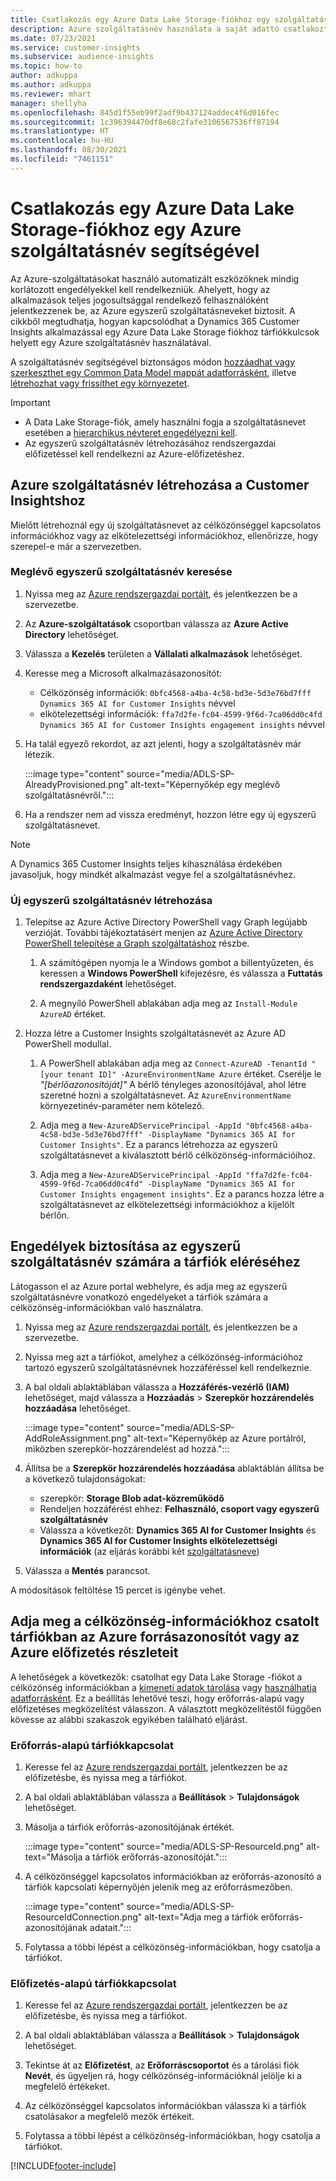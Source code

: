 ```yaml
---
title: Csatlakozás egy Azure Data Lake Storage-fiókhoz egy szolgáltatásnév segítségével
description: Azure szolgáltatásnév használata a saját adattó csatlakoztatására.
ms.date: 07/23/2021
ms.service: customer-insights
ms.subservice: audience-insights
ms.topic: how-to
author: adkuppa
ms.author: adkuppa
ms.reviewer: mhart
manager: shellyha
ms.openlocfilehash: 845d1f55eb99f2adf9b437124addec4f6d016fec
ms.sourcegitcommit: 1c396394470df8e68c2fafe3106567536ff87194
ms.translationtype: HT
ms.contentlocale: hu-HU
ms.lasthandoff: 08/30/2021
ms.locfileid: "7461151"
---
```

# <a name="connect-to-an-azure-data-lake-storage-account-by-using-an-azure-service-principal"></a>Csatlakozás egy Azure Data Lake Storage-fiókhoz egy Azure szolgáltatásnév segítségével
<!--note from editor: The Cloud Style Guide would have us just use "Azure Data Lake Storage" to mean the current version, unless the old version (Gen1) is mentioned. I've followed this guidance, even though it seems that our docs and Azure docs are all over the map on this.-->
Az Azure-szolgáltatásokat használó automatizált eszközöknek mindig korlátozott engedélyekkel kell rendelkezniük. Ahelyett, hogy az alkalmazások teljes jogosultsággal rendelkező felhasználóként jelentkezzenek be, az Azure egyszerű szolgáltatásneveket biztosít. A cikkből megtudhatja, hogyan kapcsolódhat a Dynamics 365 Customer Insights alkalmazással egy Azure Data Lake Storage fiókhoz tárfiókkulcsok helyett egy Azure szolgáltatásnév használatával. 

A szolgáltatásnév segítségével biztonságos módon [hozzáadhat vagy szerkeszthet egy Common Data Model mappát adatforrásként](connect-common-data-model.md), illetve [létrehozhat vagy frissíthet egy környezetet](get-started-paid.md).<!--note from editor: Suggested. Or it could be ", or create a new environment or update an existing one". I think "new" is implied with "create". The comma is necessary.-->

> [!IMPORTANT]
> - A Data Lake Storage-fiók, amely használni fogja<!--note from editor: Suggested. Or perhaps it could be "The Data Lake Storage account to which you want to give access to the service principal..."--> a szolgáltatásnevet esetében a [hierarchikus névteret engedélyezni kell](/azure/storage/blobs/data-lake-storage-namespace).
> - Az egyszerű szolgáltatásnév létrehozásához rendszergazdai előfizetéssel kell rendelkezni az Azure-előfizetéshez.

## <a name="create-an-azure-service-principal-for-customer-insights"></a>Azure szolgáltatásnév létrehozása a Customer Insightshoz

Mielőtt létrehoznál egy új szolgáltatásnevet az célközönséggel kapcsolatos információkhoz vagy az elkötelezettségi információkhoz, ellenőrizze, hogy szerepel-e már a szervezetben.

### <a name="look-for-an-existing-service-principal"></a>Meglévő egyszerű szolgáltatásnév keresése

1. Nyissa meg az [Azure rendszergazdai portált](https://portal.azure.com), és jelentkezzen be a szervezetbe.

2. Az **Azure-szolgáltatások** csoportban válassza az **Azure Active Directory** lehetőséget.

3. Válassza a **Kezelés** területen a **Vállalati alkalmazások** lehetőséget.

4. Keresse meg a Microsoft<!--note from editor: Via Microsoft Writing Style Guide.--> alkalmazásazonosítót:
   - Célközönség információk: `0bfc4568-a4ba-4c58-bd3e-5d3e76bd7fff` `Dynamics 365 AI for Customer Insights` névvel
   - elkötelezettségi információk: `ffa7d2fe-fc04-4599-9f6d-7ca06dd0c4fd` `Dynamics 365 AI for Customer Insights engagement insights` névvel

5. Ha talál egyező rekordot, az azt jelenti, hogy a szolgáltatásnév már létezik. 
   
   :::image type="content" source="media/ADLS-SP-AlreadyProvisioned.png" alt-text="Képernyőkép egy meglévő szolgáltatásnévről.":::
   
6. Ha a rendszer nem ad vissza eredményt, hozzon létre egy új egyszerű szolgáltatásnevet.

>[!NOTE]
>A Dynamics 365 Customer Insights teljes kihasználása érdekében javasoljuk, hogy mindkét alkalmazást vegye fel a szolgáltatásnévhez.<!--note from editor: Using the note format is suggested, just so this doesn't get lost by being tucked up in the step.-->

### <a name="create-a-new-service-principal"></a>Új egyszerű szolgáltatásnév létrehozása
<!--note from editor: Some general formatting notes: The MWSG wants bold for text the user enters (in addition to UI strings and the settings users select), but there's plenty of precedent for using code format for entering text in PowerShell so I didn't change that. Note that italic should be used for placeholders, but not much else.-->
1. Telepítse az Azure Active Directory PowerShell vagy Graph legújabb verzióját. További tájékoztatásért menjen az [Azure Active Directory PowerShell telepítése a Graph szolgáltatáshoz](/powershell/azure/active-directory/install-adv2) részbe.

   1. A számítógépen nyomja le a Windows gombot a billentyűzeten, és keressen a **Windows PowerShell** kifejezésre, és válassza a **Futtatás rendszergazdaként** lehetőséget.<!--note from editor: Or should this be something like "search for **Windows PowerShell** and, if asked, select **Run as administrator**."?-->
   
   1. A megnyíló PowerShell ablakában adja meg az `Install-Module AzureAD` értéket.

2. Hozza létre a Customer Insights szolgáltatásnevét az Azure AD PowerShell modullal.

   1. A PowerShell ablakában adja meg az `Connect-AzureAD -TenantId "[your tenant ID]" -AzureEnvironmentName Azure` értéket. Cserélje le *"[bérlőazonosítóját]"*<!--note from editor: Edit okay? Or should the quotation marks stay in the command line, in which case it would be "Replace *[your tenant ID]* --> A bérlő tényleges azonosítójával, ahol létre szeretné hozni a szolgáltatásnevet. Az `AzureEnvironmentName` környezetinév-paraméter nem kötelező.
  
   1. Adja meg a `New-AzureADServicePrincipal -AppId "0bfc4568-a4ba-4c58-bd3e-5d3e76bd7fff" -DisplayName "Dynamics 365 AI for Customer Insights"`. Ez a parancs létrehozza az egyszerű szolgáltatásnevet a kiválasztott bérlő célközönség-információihoz. 

   1. Adja meg a `New-AzureADServicePrincipal -AppId "ffa7d2fe-fc04-4599-9f6d-7ca06dd0c4fd" -DisplayName "Dynamics 365 AI for Customer Insights engagement insights"`. Ez a parancs hozza létre a szolgáltatásnevet az elkötelezettségi információkhoz<!--note from editor: Edit okay?--> a kijelölt bérlőn.

## <a name="grant-permissions-to-the-service-principal-to-access-the-storage-account"></a>Engedélyek biztosítása az egyszerű szolgáltatásnév számára a tárfiók eléréséhez

Látogasson el az Azure portal webhelyre, és adja meg az egyszerű szolgáltatásnévre vonatkozó engedélyeket a tárfiók számára a célközönség-információkban való használatra.

1. Nyissa meg az [Azure rendszergazdai portált](https://portal.azure.com), és jelentkezzen be a szervezetbe.

1. Nyissa meg azt a tárfiókot, amelyhez a célközönség-információhoz tartozó egyszerű szolgáltatásnévnek hozzáféréssel kell rendelkeznie.

1. A bal oldali ablaktáblában válassza a **Hozzáférés-vezérlő (IAM)** lehetőséget, majd válassza a **Hozzáadás** > **Szerepkör hozzárendelés hozzáadása** lehetőséget.

   :::image type="content" source="media/ADLS-SP-AddRoleAssignment.png" alt-text="Képernyőkép az Azure portálról, miközben szerepkör-hozzárendelést ad hozzá.":::

1. Állítsa be a **Szerepkör hozzárendelés hozzáadása** ablaktáblán állítsa be a következő tulajdonságokat:
   - szerepkör: **Storage Blob adat-közreműködő**
   - Rendeljen hozzáférést ehhez: **Felhasználó, csoport vagy egyszerű szolgáltatásnév**
   - Válassza a következőt: **Dynamics 365 AI for Customer Insights** és **Dynamics 365 AI for Customer Insights elkötelezettségi információk** (az eljárás korábbi két [szolgáltatásneve](#create-a-new-service-principal))

1.  Válassza a **Mentés** parancsot.

A módosítások feltöltése 15 percet is igénybe vehet.

## <a name="enter-the-azure-resource-id-or-the-azure-subscription-details-in-the-storage-account-attachment-to-audience-insights"></a>Adja meg a célközönség-információkhoz csatolt tárfiókban az Azure forrásazonosítót vagy az Azure előfizetés részleteit

A lehetőségek a következők:<!--note from editor: Edit suggested only if this section is optional.--> csatolhat egy Data Lake Storage -fiókot a célközönség információkban a [kimeneti adatok tárolása](manage-environments.md) vagy [használhatja adatforrásként](connect-common-data-service-lake.md). Ez a beállítás lehetővé teszi, hogy erőforrás-alapú vagy előfizetéses megközelítést válasszon. A választott megközelítéstől függően kövesse az alábbi szakaszok egyikében található eljárást.<!--note from editor: Suggested.-->

### <a name="resource-based-storage-account-connection"></a>Erőforrás-alapú tárfiókkapcsolat

1. Keresse fel az [Azure rendszergazdai portált](https://portal.azure.com), jelentkezzen be az előfizetésbe, és nyissa meg a tárfiókot.

1. A bal oldali ablaktáblában válassza a **Beállítások** > **Tulajdonságok** lehetőséget.

1. Másolja a tárfiók erőforrás-azonosítójának értékét.

   :::image type="content" source="media/ADLS-SP-ResourceId.png" alt-text="Másolja a tárfiók erőforrás-azonosítóját.":::

1. A célközönséggel kapcsolatos információkban az erőforrás-azonosító a tárfiók kapcsolati képernyőjén jelenik meg az erőforrásmezőben.

   :::image type="content" source="media/ADLS-SP-ResourceIdConnection.png" alt-text="Adja meg a tárfiók erőforrás-azonosítójának adatait.":::   

1. Folytassa a többi lépést a célközönség-információkban, hogy csatolja a tárfiókot.

### <a name="subscription-based-storage-account-connection"></a>Előfizetés-alapú tárfiókkapcsolat

1. Keresse fel az [Azure rendszergazdai portált](https://portal.azure.com), jelentkezzen be az előfizetésbe, és nyissa meg a tárfiókot.

1. A bal oldali ablaktáblában válassza a **Beállítások** > **Tulajdonságok** lehetőséget.

1. Tekintse át az **Előfizetést**, az **Erőforráscsoportot** és a tárolási fiók **Nevét**, és ügyeljen rá, hogy célközönség-információknál jelölje ki a megfelelő értékeket.

1. Az célközönséggel kapcsolatos információkban válassza ki a tárfiók csatolásakor a megfelelő mezők értékeit.

1. Folytassa a többi lépést a célközönség-információkban, hogy csatolja a tárfiókot.


[!INCLUDE[footer-include](../includes/footer-banner.md)]